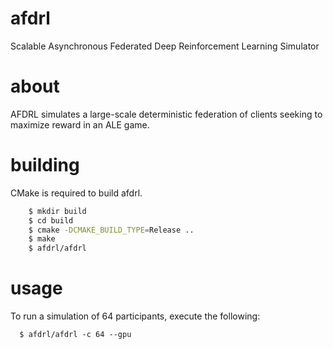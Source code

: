 # afdrl
Scalable Asynchronous Federated Deep Reinforcement Learning Simulator

# about
AFDRL simulates a large-scale deterministic federation of clients seeking to maximize reward in an ALE game.

# building
CMake is required to build afdrl.
```bash
    $ mkdir build
    $ cd build
    $ cmake -DCMAKE_BUILD_TYPE=Release ..
    $ make
    $ afdrl/afdrl
```

# usage
To run a simulation of 64 participants, execute the following:
```
  $ afdrl/afdrl -c 64 --gpu
```
